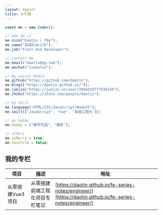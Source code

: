 ```yaml
---
layout: mypost
title: 关于我
---
```


<!--
<iframe src="//music.163.com/outchain/player?type=2&id=1970792395&auto=0&height=66" frameborder="0" width="100%" height="86px"></iframe> -->

```js
const me = new Coder();

// who am i?
me.nick("Daotin | f9g");
me.name("前端队长小冯");
me.job("Front-end Developer");

// contact me
me.email("daotin@qq.com");
me.wechat("isdaotin");

// my social media
me.github("https://github.com/daotin");
me.blog(["https://daotin.github.io/"]);
me.juejin("https://juejin.cn/user/2084329777534216");
me.zhihu("https://zhihu.com/people/daotin");

// my skill
me.language("HTML/CSS/JavaScript/NodeJS");
me.skill(["JavaScript", "Vue", "前端工程化"]);

// my hobby
me.hobby = ["数字花园", "摄影"];

// others
me.isMarry = true;
me.hasChild = false;
```

## 我的专栏

|项目|描述|地址|
|-|-|-|
|从零搭建Vue3项目|从零搭建前端工程化项目专栏笔记|[https://daotin.github.io/fe-series-notes/engineer/](https://daotin.github.io/fe-series-notes/engineer/)|
